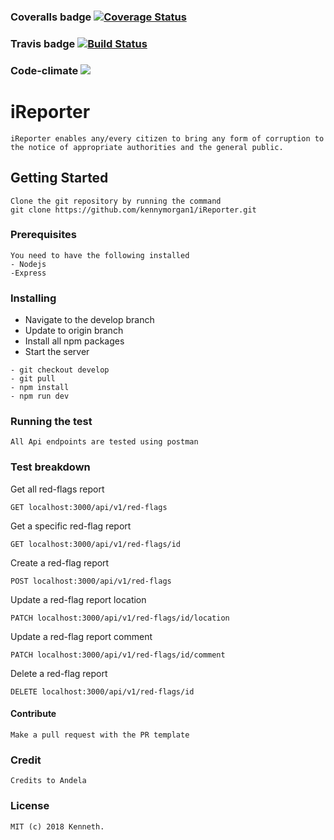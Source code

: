 ### Coveralls badge [![Coverage Status](https://coveralls.io/repos/github/kennymorgan1/iReporter/badge.svg?branch=develop)](https://coveralls.io/github/kennymorgan1/iReporter?branch=develop)

### Travis badge [![Build Status](https://travis-ci.com/kennymorgan1/iReporter.svg?branch=develop)](https://travis-ci.com/kennymorgan1/iReporter)

### Code-climate <a href="https://codeclimate.com/github/kennymorgan1/iReporter/maintainability"><img src="https://api.codeclimate.com/v1/badges/536e10d46300b994a239/maintainability" /></a>
# iReporter
```
iReporter enables any/every citizen to bring any form of corruption to the notice of appropriate authorities and the general public.
```

## Getting Started
```
Clone the git repository by running the command
git clone https://github.com/kennymorgan1/iReporter.git
```

### Prerequisites
```
You need to have the following installed
- Nodejs
-Express
```

### Installing
- Navigate to the develop branch
- Update to origin branch
- Install all npm packages
- Start the server

```
- git checkout develop
- git pull
- npm install
- npm run dev
```

### Running the test
```
All Api endpoints are tested using postman
```

### Test breakdown
Get all red-flags report
```
GET localhost:3000/api/v1/red-flags
```
Get  a specific red-flag report
```
GET localhost:3000/api/v1/red-flags/id
```
Create a red-flag report
```
POST localhost:3000/api/v1/red-flags
```
Update a red-flag report location
```
PATCH localhost:3000/api/v1/red-flags/id/location
```
Update a red-flag report comment
```
PATCH localhost:3000/api/v1/red-flags/id/comment
```
Delete a red-flag report
```
DELETE localhost:3000/api/v1/red-flags/id
```

#### Contribute
```
Make a pull request with the PR template
```

### Credit
```
Credits to Andela
```

### License
```
MIT (c) 2018 Kenneth.
```
